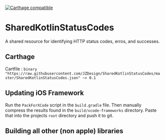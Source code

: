[![Carthage compatible](https://img.shields.io/badge/Carthage-compatible-4BC51D.svg?style=flat)](https://github.com/Carthage/Carthage)

# SharedKotlinStatusCodes
A shared resource for identifying HTTP status codes, erros, and successes.


## Carthage 

Cartfile : `binary "https://raw.githubusercontent.com/JZDesign/SharedKotlinStatusCodes/master/SharedKotlinStatusCodes.json" ~> 0.1`

## Updating iOS Framework

Run the `PackForXCode` script in the `build.gradle` file. Then manually compress the results found in the `build/xcode-frameworks` directory. Paste that into the projects `root` directory and push it to git.

## Building all other (non apple) libraries


